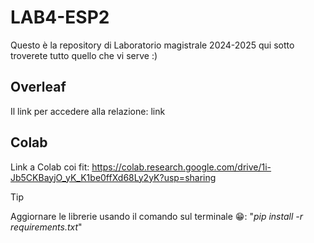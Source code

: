 # LAB4-ESP2
Questo è la repository di Laboratorio magistrale 2024-2025 qui sotto troverete tutto quello che vi serve :) 

## Overleaf 
Il link per accedere alla relazione: link

## Colab
Link a Colab coi fit: https://colab.research.google.com/drive/1i-Jb5CKBayjO_yK_K1be0ffXd68Ly2yK?usp=sharing


> [!TIP]
> Aggiornare le librerie usando il comando sul terminale :grin::   "_pip install -r requirements.txt_"


